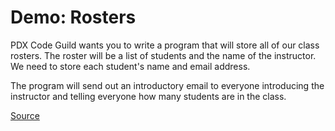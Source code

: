 # Demo: Rosters
PDX Code Guild wants you to write a program that will store all of our class rosters.
The roster will be a list of students and the name of the instructor.
We need to store each student's name and email address.

The program will send out an introductory email to everyone introducing the instructor and telling everyone how many students are in the class.

[Source](demo-rosters.py)
